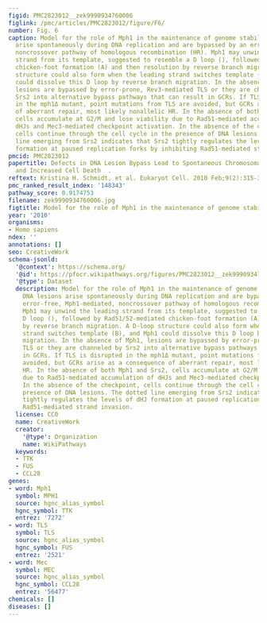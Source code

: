 ```yaml
---
figid: PMC2823012__zek9990934760006
figlink: /pmc/articles/PMC2823012/figure/F6/
number: Fig. 6
caption: Model for the role of Mph1 in the maintenance of genome stability. DNA lesions
  arise spontaneously during DNA replication and are bypassed by an error-free, Mph1-mediated,
  noncrossover pathway of homologous recombination (HR). Mph1 may unwind the leading
  strand from its template, suggested to resemble a D loop (), followed by Rad51/52-mediated
  chicken-foot formation (A) and then resolution by reverse branch migration. A D-loop
  structure could also form when the leading strand switches template (B), and Mph1
  could dissolve this D loop by reverse branch migration. In the absence of Mph1,
  lesions are bypassed by error-prone, Rev3-mediated TLS or they are channeled by
  Srs2 into alternative bypass pathways that can result in GCRs. If TLS is disrupted
  in the mph1Δ mutant, point mutations from TLS are avoided, but GCRs arise as a consequence
  of aberrant repair, most likely nonallelic HR. In the absence of both Mph1 and Srs2,
  cells accumulate at G2/M and lose viability due to Rad51-mediated accumulation of
  dHJs and Mec3-mediated checkpoint activation. In the absence of the checkpoint,
  cells continue through the cell cycle in the presence of DNA lesions. The dotted
  line emerging from Srs2 indicates that Srs2 tightly regulates the levels of dHJ
  formation at paused replication forks by inhibiting Rad51-mediated strand invasion.
pmcid: PMC2823012
papertitle: Defects in DNA Lesion Bypass Lead to Spontaneous Chromosomal Rearrangements
  and Increased Cell Death  .
reftext: Kristina H. Schmidt, et al. Eukaryot Cell. 2010 Feb;9(2):315-324.
pmc_ranked_result_index: '148343'
pathway_score: 0.9174753
filename: zek9990934760006.jpg
figtitle: Model for the role of Mph1 in the maintenance of genome stability
year: '2010'
organisms:
- Homo sapiens
ndex: ''
annotations: []
seo: CreativeWork
schema-jsonld:
  '@context': https://schema.org/
  '@id': https://pfocr.wikipathways.org/figures/PMC2823012__zek9990934760006.html
  '@type': Dataset
  description: Model for the role of Mph1 in the maintenance of genome stability.
    DNA lesions arise spontaneously during DNA replication and are bypassed by an
    error-free, Mph1-mediated, noncrossover pathway of homologous recombination (HR).
    Mph1 may unwind the leading strand from its template, suggested to resemble a
    D loop (), followed by Rad51/52-mediated chicken-foot formation (A) and then resolution
    by reverse branch migration. A D-loop structure could also form when the leading
    strand switches template (B), and Mph1 could dissolve this D loop by reverse branch
    migration. In the absence of Mph1, lesions are bypassed by error-prone, Rev3-mediated
    TLS or they are channeled by Srs2 into alternative bypass pathways that can result
    in GCRs. If TLS is disrupted in the mph1Δ mutant, point mutations from TLS are
    avoided, but GCRs arise as a consequence of aberrant repair, most likely nonallelic
    HR. In the absence of both Mph1 and Srs2, cells accumulate at G2/M and lose viability
    due to Rad51-mediated accumulation of dHJs and Mec3-mediated checkpoint activation.
    In the absence of the checkpoint, cells continue through the cell cycle in the
    presence of DNA lesions. The dotted line emerging from Srs2 indicates that Srs2
    tightly regulates the levels of dHJ formation at paused replication forks by inhibiting
    Rad51-mediated strand invasion.
  license: CC0
  name: CreativeWork
  creator:
    '@type': Organization
    name: WikiPathways
  keywords:
  - TTK
  - FUS
  - CCL28
genes:
- word: Mph1
  symbol: MPH1
  source: hgnc_alias_symbol
  hgnc_symbol: TTK
  entrez: '7272'
- word: TLS
  symbol: TLS
  source: hgnc_alias_symbol
  hgnc_symbol: FUS
  entrez: '2521'
- word: Mec
  symbol: MEC
  source: hgnc_alias_symbol
  hgnc_symbol: CCL28
  entrez: '56477'
chemicals: []
diseases: []
---
```

